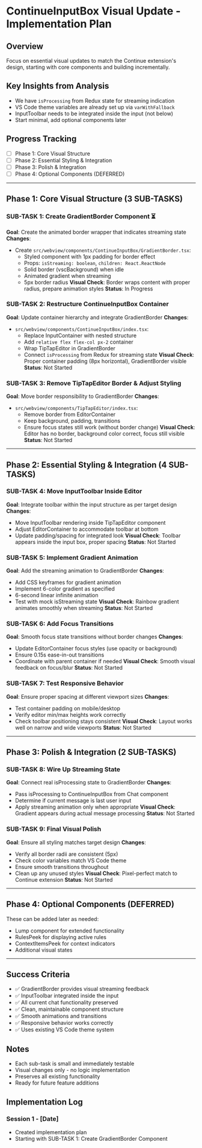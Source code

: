 # ContinueInputBox Visual Update - Implementation Plan

## Overview
Focus on essential visual updates to match the Continue extension's design, starting with core components and building incrementally.

## Key Insights from Analysis
- We have `isProcessing` from Redux state for streaming indication
- VS Code theme variables are already set up via `varWithFallback`
- InputToolbar needs to be integrated inside the input (not below)
- Start minimal, add optional components later

## Progress Tracking
- [ ] Phase 1: Core Visual Structure
- [ ] Phase 2: Essential Styling & Integration
- [ ] Phase 3: Polish & Integration
- [ ] Phase 4: Optional Components (DEFERRED)

---

## Phase 1: Core Visual Structure (3 SUB-TASKS)

### SUB-TASK 1: Create GradientBorder Component ⏳
**Goal**: Create the animated border wrapper that indicates streaming state
**Changes**:
- Create `src/webview/components/ContinueInputBox/GradientBorder.tsx`:
  - Styled component with 1px padding for border effect
  - Props: `isStreaming: boolean`, `children: React.ReactNode`
  - Solid border (vscBackground) when idle
  - Animated gradient when streaming
  - 5px border radius
**Visual Check**: Border wraps content with proper radius, prepare animation styles
**Status**: In Progress

### SUB-TASK 2: Restructure ContinueInputBox Container
**Goal**: Update container hierarchy and integrate GradientBorder
**Changes**:
- `src/webview/components/ContinueInputBox/index.tsx`:
  - Replace InputContainer with nested structure
  - Add `relative flex flex-col px-2` container
  - Wrap TipTapEditor in GradientBorder
  - Connect `isProcessing` from Redux for streaming state
**Visual Check**: Proper container padding (8px horizontal), GradientBorder visible
**Status**: Not Started

### SUB-TASK 3: Remove TipTapEditor Border & Adjust Styling
**Goal**: Move border responsibility to GradientBorder
**Changes**:
- `src/webview/components/TipTapEditor/index.tsx`:
  - Remove border from EditorContainer
  - Keep background, padding, transitions
  - Ensure focus states still work (without border change)
**Visual Check**: Editor has no border, background color correct, focus still visible
**Status**: Not Started

---

## Phase 2: Essential Styling & Integration (4 SUB-TASKS)

### SUB-TASK 4: Move InputToolbar Inside Editor
**Goal**: Integrate toolbar within the input structure as per target design
**Changes**:
- Move InputToolbar rendering inside TipTapEditor component
- Adjust EditorContainer to accommodate toolbar at bottom
- Update padding/spacing for integrated look
**Visual Check**: Toolbar appears inside the input box, proper spacing
**Status**: Not Started

### SUB-TASK 5: Implement Gradient Animation
**Goal**: Add the streaming animation to GradientBorder
**Changes**:
- Add CSS keyframes for gradient animation
- Implement 6-color gradient as specified
- 6-second linear infinite animation
- Test with mock isStreaming state
**Visual Check**: Rainbow gradient animates smoothly when streaming
**Status**: Not Started

### SUB-TASK 6: Add Focus Transitions
**Goal**: Smooth focus state transitions without border changes
**Changes**:
- Update EditorContainer focus styles (use opacity or background)
- Ensure 0.15s ease-in-out transitions
- Coordinate with parent container if needed
**Visual Check**: Smooth visual feedback on focus/blur
**Status**: Not Started

### SUB-TASK 7: Test Responsive Behavior
**Goal**: Ensure proper spacing at different viewport sizes
**Changes**:
- Test container padding on mobile/desktop
- Verify editor min/max heights work correctly
- Check toolbar positioning stays consistent
**Visual Check**: Layout works well on narrow and wide viewports
**Status**: Not Started

---

## Phase 3: Polish & Integration (2 SUB-TASKS)

### SUB-TASK 8: Wire Up Streaming State
**Goal**: Connect real isProcessing state to GradientBorder
**Changes**:
- Pass isProcessing to ContinueInputBox from Chat component
- Determine if current message is last user input
- Apply streaming animation only when appropriate
**Visual Check**: Gradient appears during actual message processing
**Status**: Not Started

### SUB-TASK 9: Final Visual Polish
**Goal**: Ensure all styling matches target design
**Changes**:
- Verify all border radii are consistent (5px)
- Check color variables match VS Code theme
- Ensure smooth transitions throughout
- Clean up any unused styles
**Visual Check**: Pixel-perfect match to Continue extension
**Status**: Not Started

---

## Phase 4: Optional Components (DEFERRED)
These can be added later as needed:
- Lump component for extended functionality
- RulesPeek for displaying active rules
- ContextItemsPeek for context indicators
- Additional visual states

---

## Success Criteria
- ✅ GradientBorder provides visual streaming feedback
- ✅ InputToolbar integrated inside the input
- ✅ All current chat functionality preserved
- ✅ Clean, maintainable component structure
- ✅ Smooth animations and transitions
- ✅ Responsive behavior works correctly
- ✅ Uses existing VS Code theme system

## Notes
- Each sub-task is small and immediately testable
- Visual changes only - no logic implementation
- Preserves all existing functionality
- Ready for future feature additions

## Implementation Log

### Session 1 - [Date]
- Created implementation plan
- Starting with SUB-TASK 1: Create GradientBorder Component